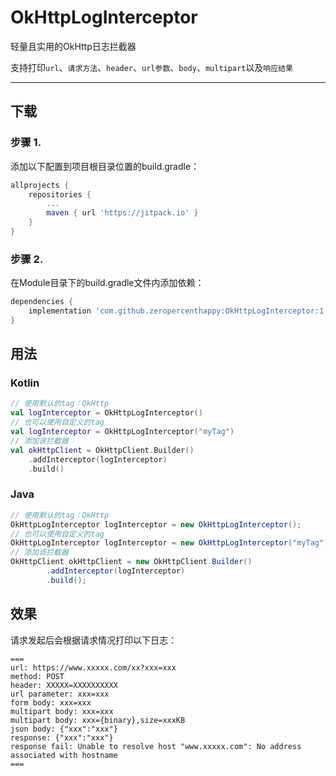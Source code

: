 # OkHttpLogInterceptor
轻量且实用的OkHttp日志拦截器

支持打印`url`、`请求方法`、`header`、`url参数`、`body`、`multipart`以及`响应结果`

---

## 下载

### 步骤 1.

添加以下配置到项目根目录位置的build.gradle：

```groovy
allprojects {
    repositories {
        ...
        maven { url 'https://jitpack.io' }
    }
}
```

### 步骤 2.

在Module目录下的build.gradle文件内添加依赖：

```groovy
dependencies {
    implementation 'com.github.zeropercenthappy:OkHttpLogInterceptor:1.4'
}
```

## 用法

### Kotlin

```kotlin
// 使用默认的tag：OkHttp
val logInterceptor = OkHttpLogInterceptor()
// 也可以使用自定义的tag
val logInterceptor = OkHttpLogInterceptor("myTag")
// 添加该拦截器
val okHttpClient = OkHttpClient.Builder()
    .addInterceptor(logInterceptor)
    .build()
```

### Java

```java
// 使用默认的tag：OkHttp
OkHttpLogInterceptor logInterceptor = new OkHttpLogInterceptor();
// 也可以使用自定义的tag
OkHttpLogInterceptor logInterceptor = new OkHttpLogInterceptor("myTag");
// 添加该拦截器
OkHttpClient okHttpClient = new OkHttpClient.Builder()
        .addInterceptor(logInterceptor)
        .build();
```

## 效果

请求发起后会根据请求情况打印以下日志：

```
===
url: https://www.xxxxx.com/xx?xxx=xxx
method: POST
header: XXXXX=XXXXXXXXXX
url parameter: xxx=xxx
form body: xxx=xxx
multipart body: xxx=xxx
multipart body: xxx={binary},size=xxxKB
json body: {"xxx":"xxx"}
response: {"xxx":"xxx"}
response fail: Unable to resolve host "www.xxxxx.com": No address associated with hostname
===
```

